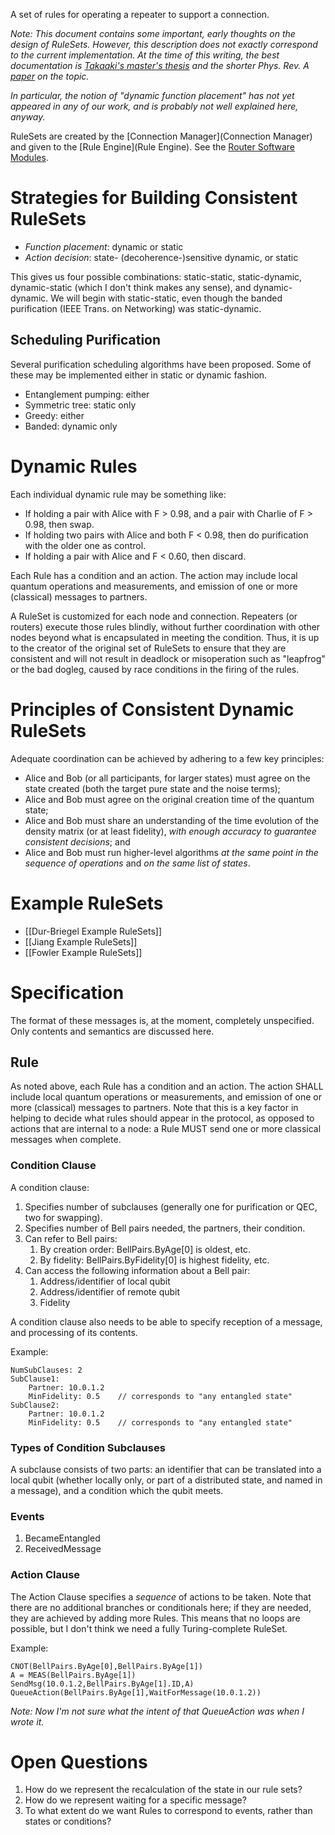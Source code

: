 A set of rules for operating a repeater to support a connection.

*Note: This document contains some important, early thoughts on the
design of RuleSets.  However, this description does not exactly
correspond to the current implementation.  At the time of this
writing, the best documentation is [Takaaki's master's
thesis](https://arxiv.org/abs/1908.10758) and the shorter
_Phys. Rev. A_ [paper](https://arxiv.org/abs/1904.08605) on the
topic.*

*In particular, the notion of "dynamic function placement" has not yet
appeared in any of our work, and is probably not well explained here,
anyway.*

RuleSets are created by the [Connection Manager](Connection Manager) and given to the [Rule Engine](Rule Engine).  See the [Router Software Modules](Router-Software-Modules-no-HW-Executive.jpg).


# Strategies for Building Consistent RuleSets #

* *Function placement*: dynamic or static
* *Action decision*: state- (decoherence-)sensitive dynamic, or static

This gives us four possible combinations: static-static, static-dynamic, dynamic-static (which I don't think makes any sense), and dynamic-dynamic. We will begin with static-static, even though the banded purification (IEEE Trans. on Networking) was static-dynamic.

## Scheduling Purification ##

Several purification scheduling algorithms have been proposed. Some of these may be implemented either in static or dynamic fashion.

* Entanglement pumping: either
* Symmetric tree: static only
* Greedy: either
* Banded: dynamic only

# Dynamic Rules #

Each individual dynamic rule may be something like:

* If holding a pair with Alice with F > 0.98, and a pair with
  Charlie of F > 0.98, then swap.
* If holding two pairs with Alice and both F < 0.98, then do
  purification with the older one as control.
* If holding a pair with Alice and F < 0.60, then discard.

Each Rule has a condition and an action. The action may include local quantum operations and measurements, and emission of one or more (classical) messages to partners.

A RuleSet is customized for each node and connection. Repeaters (or routers) execute those rules blindly, without further coordination with other nodes beyond what is encapsulated in meeting the condition. Thus, it is up to the creator of the original set of RuleSets to ensure that they are consistent and will not result in deadlock or misoperation such as "leapfrog" or the bad dogleg, caused by race conditions in the firing of the rules.


# Principles of Consistent Dynamic RuleSets #

Adequate coordination can be achieved by adhering to a few key
principles:

* Alice and Bob (or all participants, for larger states) must
  agree on the state created (both the target pure state and the noise
  terms);
* Alice and Bob must agree on the original creation time of the
  quantum state;
* Alice and Bob must share an understanding of the time evolution
  of the density matrix (or at least fidelity), *with enough
    accuracy to guarantee consistent decisions*; and
* Alice and Bob must run higher-level algorithms *at the same
    point in the sequence of operations* and *on the same list of
    states*.

# Example RuleSets #

* [[Dur-Briegel Example RuleSets]]
* [[Jiang Example RuleSets]]
* [[Fowler Example RuleSets]]

# Specification #

The format of these messages is, at the moment, completely unspecified. Only contents and semantics are discussed here.

## Rule ##

As noted above, each Rule has a condition and an action. The action
SHALL include local quantum operations or measurements, and emission
of one or more (classical) messages to partners.  Note that this is a
key factor in helping to decide what rules should appear in the
protocol, as opposed to actions that are internal to a node: a Rule
MUST send one or more classical messages when complete.

### Condition Clause ###

A condition clause:

1. Specifies number of subclauses (generally one for purification or QEC, two for swapping).
1. Specifies number of Bell pairs needed, the partners, their condition.
1. Can refer to Bell pairs:
    1. By creation order: BellPairs.ByAge[0] is oldest, etc.
    1. By fidelity: BellPairs.ByFidelity[0] is highest fidelity, etc.
1. Can access the following information about a Bell pair:
    1. Address/identifier of local qubit
    1. Address/identifier of remote qubit
    1. Fidelity

A condition clause also needs to be able to specify reception of a message, and processing of its contents.

Example:

    NumSubClauses: 2
    SubClause1:
        Partner: 10.0.1.2
        MinFidelity: 0.5	// corresponds to "any entangled state"
    SubClause2:
        Partner: 10.0.1.2
        MinFidelity: 0.5	// corresponds to "any entangled state"

### Types of Condition Subclauses ###

A subclause consists of two parts: an identifier that can be
translated into a local qubit (whether locally only, or part of a
distributed state, and named in a message), and a condition which the
qubit meets.

### Events ###

1. BecameEntangled
1. ReceivedMessage

### Action Clause ###

The Action Clause specifies a *sequence* of actions to be taken. Note that there are no additional branches or conditionals here; if they are needed, they are achieved by adding more Rules. This means that no loops are possible, but I don't think we need a fully Turing-complete RuleSet.

Example:

    CNOT(BellPairs.ByAge[0],BellPairs.ByAge[1])
    A = MEAS(BellPairs.ByAge[1])
    SendMsg(10.0.1.2,BellPairs.ByAge[1].ID,A)
    QueueAction(BellPairs.ByAge[1],WaitForMessage(10.0.1.2))

*Note: Now I'm not sure what the intent of that QueueAction was when I
 wrote it.*



# Open Questions #

1. How do we represent the recalculation of the state in our rule sets?
1. How do we represent waiting for a specific message?
1. To what extent do we want Rules to correspond to events, rather
than states or conditions?

